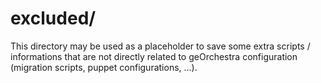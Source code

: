 excluded/
===========

This directory may be used as a placeholder to save some extra scripts /
informations that are not directly related to geOrchestra configuration
(migration scripts, puppet configurations, ...).

